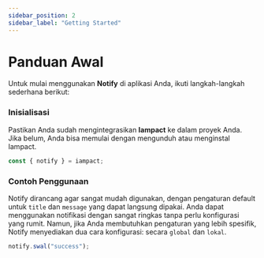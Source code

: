 ```yaml
---
sidebar_position: 2
sidebar_label: "Getting Started"
---
```


# Panduan Awal

Untuk mulai menggunakan **Notify** di aplikasi Anda, ikuti langkah-langkah sederhana berikut:

### Inisialisasi

Pastikan Anda sudah mengintegrasikan **Iampact** ke dalam proyek Anda. Jika belum, Anda bisa memulai dengan mengunduh atau menginstal Iampact.

```js
const { notify } = iampact;
```

### Contoh Penggunaan

Notify dirancang agar sangat mudah digunakan, dengan pengaturan default untuk `title` dan `message` yang dapat langsung dipakai. Anda dapat menggunakan notifikasi dengan sangat ringkas tanpa perlu konfigurasi yang rumit. Namun, jika Anda membutuhkan pengaturan yang lebih spesifik, Notify menyediakan dua cara konfigurasi: secara `global` dan `lokal`.

```js
notify.swal("success");
```
